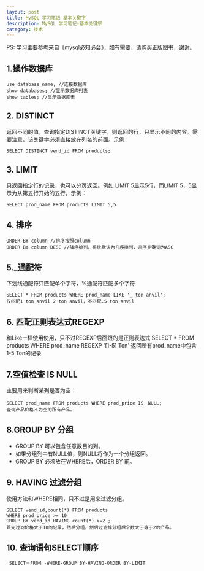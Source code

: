 ```yaml
---
layout: post
title: MySQL 学习笔记-基本关键字
description: MySQL 学习笔记-基本关键字
category: 技术
---
```

PS: 学习主要参考来自《mysql必知必会》，如有需要，请购买正版图书，谢谢。

<h2>1.操作数据库</h2>

<pre><code class="language-null">use database_name; //连接数据库
show databases; //显示数据库列表
show tables; //显示数据库表
</code></pre>

<h2>2. DISTINCT</h2>

返回不同的值，查询指定DISTINCT关键字，则返回的行，只显示不同的内容。需要注意，该关键字必须直接放在列名的前面。示例：

<pre class="prism-highlight"><code class="language-null">SELECT DISTINCT vend_id FROM products;
</code></pre>

<h2>3. LIMIT</h2>

只返回指定行的记录，也可以分页返回。例如 LIMIT 5显示5行，而LIMIT 5，5显示为从第五行开始的五行。示例：

<pre><code class="language-null">SELECT prod_name FROM products LIMIT 5,5
</code></pre>

<h2>4. 排序</h2>

<pre ><code class="language-null">ORDER BY column //排序按照column
ORDER BY column DESC //降序排列，系统默认为升序排列，升序关键词为ASC
</code></pre>

<h2>5.&#95;通配符</h2>

下划线通配符只匹配单个字符，%通配符匹配多个字符

<pre ><code class="language-null">SELECT * FROM products WHERE prod_name LIKE '_ ton anvil';
仅匹配1 ton anvil 2 ton anvil，不匹配.5 ton anvil
</code></pre>

<h2>6. 匹配正则表达式REGEXP</h2>

和Like一样使用使用，只不过REGEXP后面跟的是正则表达式
    SELECT * FROM products WHERE prod_name REGEXP '[1-5] Ton' 返回所有prod_name中包含1-5 Ton的记录

<h2>7.空值检查 IS NULL</h2>

主要用来判断某列是否为空：

<pre ><code class="language-null">SELECT prod_name FROM products WHERE prod_price IS　NULL;
查询产品价格不为空的所有产品。
</code></pre>

<h2>8.GROUP BY 分组</h2>

<ul>
<li>GROUP BY 可以包含任意数目的列。</li>
<li>如果分组列中有NULL值，则NULL将作为一个分组返回。</li>
<li>GROUP BY 必须放在WHERE后，ORDER BY 前。 </li>
</ul>

<h2>9. HAVING 过滤分组</h2>

使用方法和WHERE相同，只不过是用来过滤分组。

<pre ><code class="language-null">SELECT vend_id,count(*) FROM products
WHERE prod_price &gt;= 10 
GROUP BY vend_id HAVING count(*) &gt;=2 ;
首先过滤价格大于10的记录，然后分组，然后过滤掉分组后个数大于等于2的产品。
</code></pre>

<h2>10. 查询语句SELECT顺序</h2>

<pre><code class="language-null"> SELECT－FROM -WHERE-GROUP BY-HAVING-ORDER BY-LIMIT
</code></pre>
